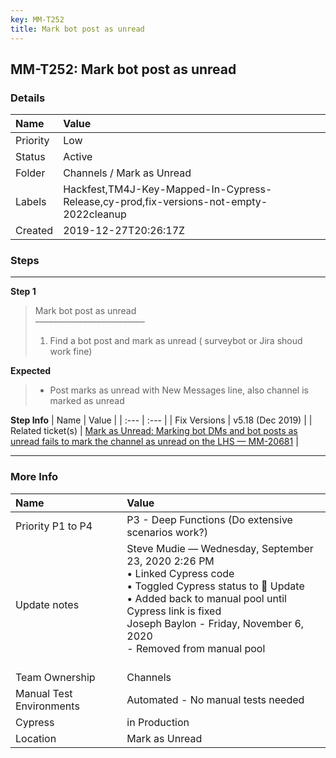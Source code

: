 ```yaml
---
key: MM-T252
title: Mark bot post as unread
---
```


## MM-T252: Mark bot post as unread

### Details

| Name     | Value                                                                                  |
| :------- | :------------------------------------------------------------------------------------- |
| Priority | Low                                                                                    |
| Status   | Active                                                                                 |
| Folder   | Channels / Mark as Unread                                                              |
| Labels   | Hackfest,TM4J-Key-Mapped-In-Cypress-Release,cy-prod,fix-versions-not-empty-2022cleanup |
| Created  | 2019-12-27T20:26:17Z                                                                   |

### Steps

<hr/>

**Step 1**

> <article>Mark bot post as unread<br>–––––––––––––––––––––––––<ol><li>Find a bot post and mark as unread ( surveybot or Jira shoud work fine)</li></ol></article>

**Expected**

> <article><ul><li>Post marks as unread with New Messages line, also channel is marked as unread</li></ul></article>

**Step Info**
| Name | Value |
| :--- | :--- |
| Fix Versions | v5.18 (Dec 2019) |
| Related ticket(s) | <a href="https://mattermost.atlassian.net/browse/MM-20681">Mark as Unread: Marking bot DMs and bot posts as unread fails to mark the channel as unread on the LHS — MM-20681</a> |

<hr/>

### More Info

| Name                     | Value                                                                                                                                                                                                                                                             |
| :----------------------- | :---------------------------------------------------------------------------------------------------------------------------------------------------------------------------------------------------------------------------------------------------------------- |
| Priority P1 to P4        | P3 - Deep Functions (Do extensive scenarios work?)                                                                                                                                                                                                                |
| Update notes             | Steve Mudie — Wednesday, September 23, 2020 2:26 PM<br>• Linked Cypress code<br>• Toggled Cypress status to 🔧 Update<br>• Added back to manual pool until Cypress link is fixed<br>Joseph Baylon - Friday, November 6, 2020<br>- Removed from manual pool<br><br> |
| Team Ownership           | Channels                                                                                                                                                                                                                                                          |
| Manual Test Environments | Automated - No manual tests needed                                                                                                                                                                                                                                |
| Cypress                  | in Production                                                                                                                                                                                                                                                     |
| Location                 | Mark as Unread                                                                                                                                                                                                                                                    |
